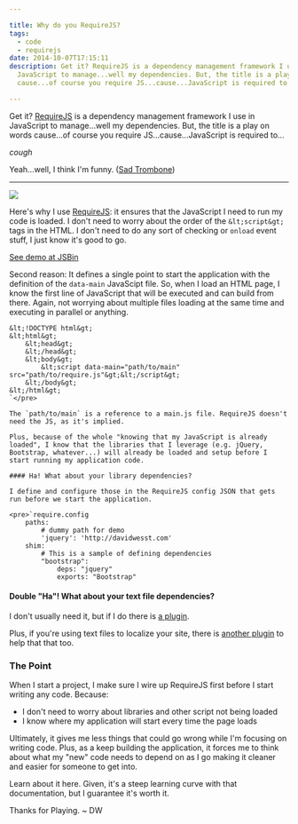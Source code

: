 ```yaml
---

title: Why do you RequireJS?
tags:
  - code
  - requirejs
date: 2014-10-07T17:15:11
description: Get it? RequireJS is a dependency management framework I use in
  JavaScript to manage...well my dependencies. But, the title is a play on words
  cause...of course you require JS...cause...JavaScript is required to...

---
```


[1]: requirejs-logo.png

Get it? [RequireJS](http://requirejs.org/) is a dependency management framework I use in JavaScript to manage...well my dependencies. But, the title is a play on words cause...of course you require JS...cause...JavaScript is required to...

_cough_

Yeah...well, I think I'm funny. ([Sad Trombone](https://www.youtube.com/watch?v=iMpXAknykeg))

* * *

![][1]

Here's why I use [RequireJS](http://requirejs.org/): it ensures that the JavaScript I need to run my code is loaded. I don't need to worry about the order of the `&lt;script&gt;` tags in the HTML. I don't need to do any sort of checking or `onload` event stuff, I just know it's good to go.

[See demo at JSBin](http://jsbin.com/OfIBAxA/10/embed?js,console,output)<script src="http://static.jsbin.com/js/embed.js"></script>

Second reason: It defines a single point to start the application with the definition of the `data-main` JavaScipt file. So, when I load an HTML page, I know the first line of JavaScript that will be executed and can build from there. Again, not worrying about multiple files loading at the same time and executing in parallel or anything.

    &lt;!DOCTYPE html&gt;
    &lt;html&gt;
        &lt;head&gt;
        &lt;/head&gt;
        &lt;body&gt;
            &lt;script data-main="path/to/main" src="path/to/require.js"&gt;&lt;/script&gt;
        &lt;/body&gt;
    &lt;/html&gt;
    `</pre>

    The `path/to/main` is a reference to a main.js file. RequireJS doesn't need the JS, as it's implied.

    Plus, because of the whole "knowing that my JavaScript is already loaded", I know that the libraries that I leverage (e.g. jQuery, Bootstrap, whatever...) will already be loaded and setup before I start running my application code.

    #### Ha! What about your library dependencies?

    I define and configure those in the RequireJS config JSON that gets run before we start the application.

    <pre>`require.config
        paths:
            # dummy path for demo
            'jquery': 'http://davidwesst.com' 
        shim:
            # This is a sample of defining dependencies
            "bootstrap":
                deps: "jquery"
                exports: "Bootstrap"

#### Double "Ha"! What about your text file dependencies?

I don't usually need it, but if I do there is [a plugin](http://requirejs.org/docs/api.html#text).

Plus, if you're using text files to localize your site, there is [another plugin](http://requirejs.org/docs/api.html#i18n) to help that that too.

### The Point

When I start a project, I make sure I wire up RequireJS first before I start writing any code. Because:

*   I don't need to worry about libraries and other script not being loaded
*   I know where my application will start every time the page loads

Ultimately, it gives me less things that could go wrong while I'm focusing on writing code. Plus, as a keep building the application, it forces me to think about what my "new" code needs to depend on as I go making it cleaner and easier for someone to get into.

Learn about it here. Given, it's a steep learning curve with that documentation, but I guarantee it's worth it.

Thanks for Playing. ~ DW